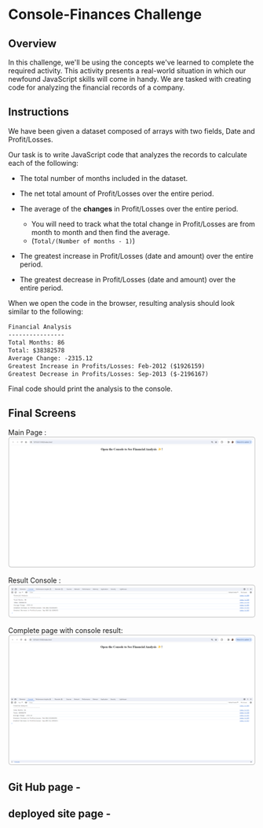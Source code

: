 # Console-Finances Challenge

## Overview

In this challenge, we'll be using the concepts we've learned to complete the required activity. This activity presents a real-world situation in which our newfound JavaScript skills will come in handy. We are tasked with creating code for analyzing the financial records of a company.

## Instructions

We have been given a dataset composed of arrays with two fields, Date and Profit/Losses.

Our task is to write JavaScript code that analyzes the records to calculate each of the following:

* The total number of months included in the dataset.

* The net total amount of Profit/Losses over the entire period.

* The average of the **changes** in Profit/Losses over the entire period.
  * You will need to track what the total change in Profit/Losses are from month to month and then find the average.
  * (`Total/(Number of months - 1)`)

* The greatest increase in Profit/Losses (date and amount) over the entire period.

* The greatest decrease in Profit/Losses (date and amount) over the entire period.

When we open the code in the browser, resulting analysis should look similar to the following:

  ```text
  Financial Analysis 
  ----------------
  Total Months: 86
  Total: $38382578
  Average Change: -2315.12
  Greatest Increase in Profits/Losses: Feb-2012 ($1926159)
  Greatest Decrease in Profits/Losses: Sep-2013 ($-2196167)
  ```

 Final code should print the analysis to the console.


## Final Screens

Main Page : ![Alt text](images/FinancialAnalysis1.png)

Result Console : ![Alt text](images/FinancialAnalysis2.png)

Complete page with console result: ![Alt text](images/FinancialAnalysis3.png)



## Git Hub page - 

## deployed site page - 

